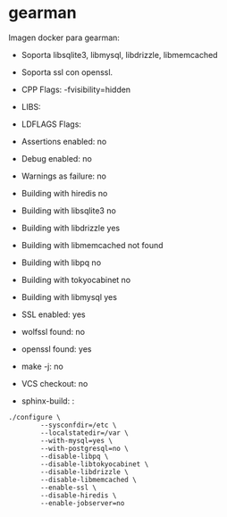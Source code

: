 # gearman
Imagen docker para gearman:

* Soporta libsqlite3, libmysql, libdrizzle, libmemcached
* Soporta ssl con openssl.

* CPP Flags:                  -fvisibility=hidden
* LIBS:                      
* LDFLAGS Flags:             
* Assertions enabled:        no
* Debug enabled:             no
* Warnings as failure:       no
* Building with hiredis      no
* Building with libsqlite3   no
* Building with libdrizzle   yes
* Building with libmemcached not found
* Building with libpq        no
* Building with tokyocabinet no
* Building with libmysql     yes
* SSL enabled:               yes
* wolfssl found:             no
* openssl found:             yes
* make -j:                   no
* VCS checkout:              no
* sphinx-build:              :

```
./configure \
		--sysconfdir=/etc \
		--localstatedir=/var \
		--with-mysql=yes \
		--with-postgresql=no \
		--disable-libpq \
		--disable-libtokyocabinet \
		--disable-libdrizzle \
		--disable-libmemcached \
		--enable-ssl \
		--disable-hiredis \
		--enable-jobserver=no 
```
